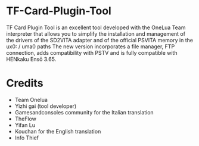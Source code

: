 # TF-Card-Plugin-Tool
TF Card Plugin Tool is an excellent tool developed with the OneLua Team interpreter that allows you to simplify the installation and management of the drivers of the SD2VITA adapter and of the official PSVITA memory in the ux0: / uma0 paths
The new version incorporates a file manager, FTP connection, adds compatibility with PSTV and is fully compatible with HENkaku Ensō 3.65.
# Credits
- Team Onelua
- Yizhi gai (tool developer)
- Gamesandconsoles community for the Italian translation
- TheFlow
- Yifan Lu
- Kouchan for the English translation
- Info Thief
